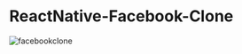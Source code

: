 # ReactNative-Facebook-Clone

![facebookclone](https://user-images.githubusercontent.com/57464067/98486656-b88d3000-222f-11eb-8fcc-0b98e285438f.gif)
